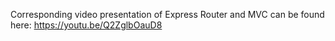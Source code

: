 Corresponding video presentation of Express Router and MVC can be found here: https://youtu.be/Q2ZglbOauD8
